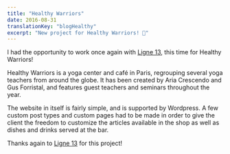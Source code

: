 ```yaml
---
title: "Healthy Warriors"
date: 2016-08-31
translationKey: "blogHealthy"
excerpt: "New project for Healthy Warriors! 🎉"
---
```

I had the opportunity to work once again with [Ligne 13](https://www.ligne13.com/), this time for Healthy Warriors!

Healthy Warriors is a yoga center and café in Paris, regrouping several yoga teachers from around the globe. It has been created by Aria Crescendo and Gus Forristal, and features guest teachers and seminars throughout the year.

The website in itself is fairly simple, and is supported by Wordpress. A few custom post types and custom pages had to be made in order to give the client the freedom to customize the articles available in the shop as well as dishes and drinks served at the bar.

Thanks again to [Ligne 13](https://www.ligne13.com/) for this project!
